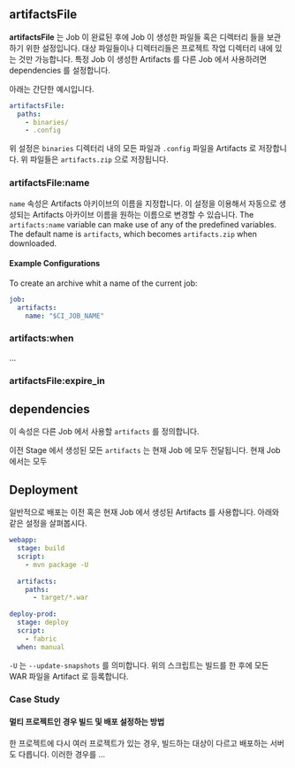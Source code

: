 
## artifactsFile

**artifactsFile** 는 Job 이 완료된 후에 Job 이 생성한 파일들 혹은 디렉터리 들을 보관하기 위한 설정입니다. 대상 파일들이나 디렉터리들은 
프로젝트 작업 디렉터리 내에 있는 것만 가능합니다. 특정 Job 이 생성한 Artifacts 를 다른 Job 에서 사용하려면 dependencies 를 설정합니다. 

아래는 간단한 예시입니다.

```yaml
artifactsFile:
  paths:
    - binaries/
    - .config
```

위 설정은 ``binaries`` 디렉터리 내의 모든 파일과 ``.config`` 파일을 Artifacts 로 저장합니다. 위 파일들은 ``artifacts.zip`` 으로 저장됩니다.

### artifactsFile:name

``name`` 속성은 Artifacts 아키이브의 이름을 지정합니다. 이 설정을 이용해서 자동으로 생성되는 Artifacts 아카이브 이름을 원하는 이름으로 
변경할 수 있습니다. The ``artifacts:name`` variable can make use of any of the predefined variables. The 
default name is ``artifacts``, which becomes ``artifacts.zip`` when downloaded.

#### Example Configurations

To create an archive whit a name of the current job:

```yaml
job:
  artifacts:
    name: "$CI_JOB_NAME"
```


### artifacts:when

...

### artifactsFile:expire_in

## dependencies

이 속성은 다른 Job 에서 사용할 ``artifacts`` 를 정의합니다. 

이전 Stage 에서 생성된 모든 ``artifacts`` 는 현재 Job 에 모두 전달됩니다. 현재 Job 에서는 모두


## Deployment

일반적으로 배포는 이전 혹은 현재 Job 에서 생성된 Artifacts 를 사용합니다. 아래와 같은 설정을 살펴봅시다.

```yaml
webapp:
  stage: build
  script:
    - mvn package -U
    
  artifacts:
    paths: 
      - target/*.war
      
deploy-prod:
  stage: deploy
  script:
    - fabric 
  when: manual
```

``-U`` 는 ``--update-snapshots`` 를 의미합니다. 위의 스크립트는 빌드를 한 후에 모든 WAR 파일을 Artifact 로 등록합니다. 
 

### Case Study

#### 멀티 프로젝트인 경우 빌드 및 배포 설정하는 방법

한 프로젝트에 다시 여러 프로젝트가 있는 경우, 빌드하는 대상이 다르고 배포하는 서버도 다릅니다. 이러한 경우를 ...
